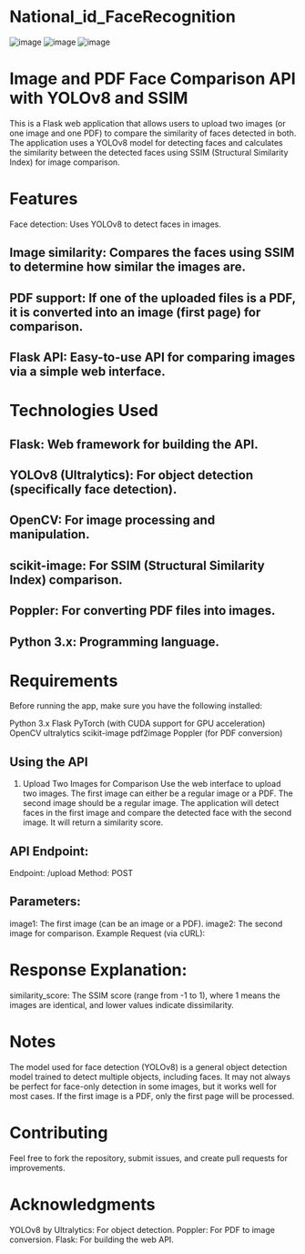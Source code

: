# National_id_FaceRecognition
![image](https://github.com/user-attachments/assets/e73939cf-a9e3-442a-ba7a-4fbd584a4e60)
![image](https://github.com/user-attachments/assets/56513774-1fea-409b-9cfd-9297d4df3e91)
![image](https://github.com/user-attachments/assets/d60e23fc-4e9b-4b36-ab74-dca18b63f539)
# Image and PDF Face Comparison API with YOLOv8 and SSIM
This is a Flask web application that allows users to upload two images (or one image and one PDF) to compare the similarity of faces detected in both. The application uses a YOLOv8 model for detecting faces and calculates the similarity between the detected faces using SSIM (Structural Similarity Index) for image comparison.

# Features
Face detection: Uses YOLOv8 to detect faces in images.
## Image similarity: Compares the faces using SSIM to determine how similar the images are.
## PDF support: If one of the uploaded files is a PDF, it is converted into an image (first page) for comparison.
## Flask API: Easy-to-use API for comparing images via a simple web interface.
# Technologies Used
## Flask: Web framework for building the API.
## YOLOv8 (Ultralytics): For object detection (specifically face detection).
## OpenCV: For image processing and manipulation.
## scikit-image: For SSIM (Structural Similarity Index) comparison.
## Poppler: For converting PDF files into images.
## Python 3.x: Programming language.
# Requirements
Before running the app, make sure you have the following installed:

Python 3.x
Flask
PyTorch (with CUDA support for GPU acceleration)
OpenCV
ultralytics
scikit-image
pdf2image
Poppler (for PDF conversion)


## Using the API
1. Upload Two Images for Comparison
Use the web interface to upload two images. The first image can either be a regular image or a PDF.
The second image should be a regular image.
The application will detect faces in the first image and compare the detected face with the second image. It will return a similarity score.

## API Endpoint:
Endpoint: /upload
Method: POST
## Parameters:
image1: The first image (can be an image or a PDF).
image2: The second image for comparison.
Example Request (via cURL):

# Response Explanation:
similarity_score: The SSIM score (range from -1 to 1), where 1 means the images are identical, and lower values indicate dissimilarity.
# Notes
The model used for face detection (YOLOv8) is a general object detection model trained to detect multiple objects, including faces. It may not always be perfect for face-only detection in some images, but it works well for most cases.
If the first image is a PDF, only the first page will be processed.
# Contributing
Feel free to fork the repository, submit issues, and create pull requests for improvements.



# Acknowledgments
YOLOv8 by Ultralytics: For object detection.
Poppler: For PDF to image conversion.
Flask: For building the web API.

